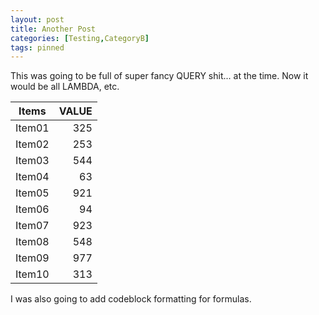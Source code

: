```yaml
---
layout: post
title: Another Post
categories: [Testing,CategoryB]
tags: pinned
---
```


This was going to be full of super fancy QUERY shit... at the time. Now it would be all LAMBDA, etc. 

Items|VALUE
---|---:
Item01|325
Item02|253
Item03|544
Item04|63
Item05|921
Item06|94
Item07|923
Item08|548
Item09|977
Item10|313


I was also going to add codeblock formatting for formulas.
